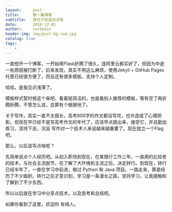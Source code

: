 ```yaml
---
layout:     post
title:      第一篇博客
subtitle:   我也不知道说点啥
date:       2018-12-01
author:     turbobin
header-img: img/post-bg-rwd.jpg
catalog: true
tags:
    - 
---
```


一直想开一个博客，一开始用Flask折腾了很久，连阿里云都买好了，但因为中途一些原因被打断了，后来发现，其实不用这么麻烦，使用Jekyll + GitHub Pages托管已经很方便了，而且还有很多模板，支持个人定制。

哈哈，是我见识浅薄了。

模板样式暂时按这个来吧，看着挺简洁的，也是看别人推荐的模板，等有空了再折腾折腾，不管怎么说，总算有个根据地了。

关于写作，其实一直不太擅长，高考800字的作文都没写完，也许造成了心理阴影。但现在早已经不是写高考作文的年代了，应该早点跳出来，接受它，并且勤加练习，坚持下去，况且 写作对一个技术人来说越来越重要了。现在就立一个Flag吧。

那么，以后该写点啥呢？

先简单说点个人经历吧。从初入职场到现在，在某银行工作三年，一直用的比较老的技术，与社会主流脱节，在了解了大环境和主流之后，决定转行。到现在，转行已经半年了，一直在学习中前进，做过 Python 和 Java 项目。一路走来，算是经历了不少曲折。转行之后才意识到，学习是一条漫长之路，坚持学习，让我接触和了解到了不少东西。

所以以后就在学习中分享点技术，以及思考和总结吧。

如果你看到了这里，欢迎你 有缘人。